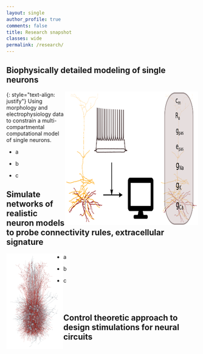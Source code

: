 ```yaml
---
layout: single
author_profile: true
comments: false
title: Research snapshot 
classes: wide
permalink: /research/
---
```


## Biophysically detailed modeling of single neurons
<img src="/assets/images/opt_graphical_abstract.png" height="350" width="350" align='right'> 
{: style="text-align: justify"}
Using morphology and electrophysiology data to constrain a multi-compartmental computational model of single neurons.

* a

* b

* c


## Simulate networks of realistic neuron models to probe connectivity rules, extracellular signature
<img src="/assets/images/300_neurons.png" height="250" width="150" align='left'>

* a

* b

* c

<br>
<br>

## Control theoretic approach to design stimulations for neural circuits